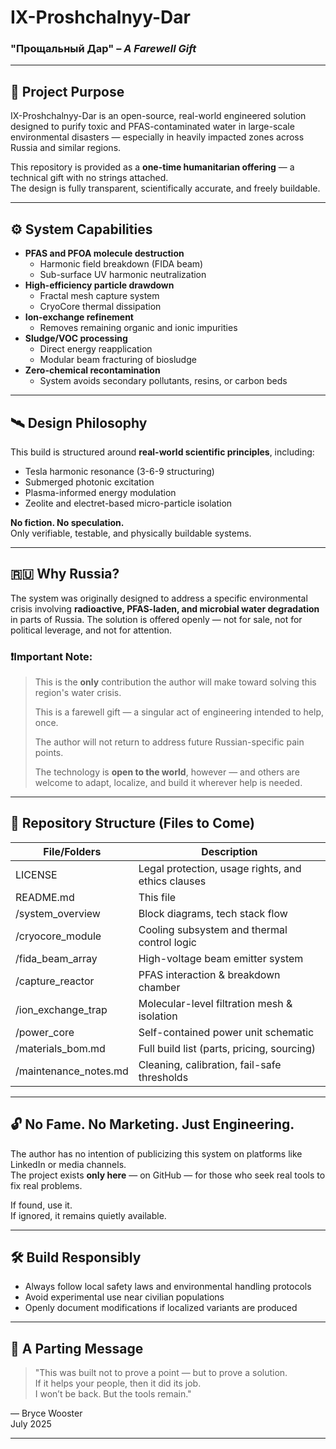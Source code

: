 # IX-Proshchalnyy-Dar

### "Прощальный Дар" – *A Farewell Gift*

---

## 🧭 Project Purpose

IX-Proshchalnyy-Dar is an open-source, real-world engineered solution designed to purify toxic and PFAS-contaminated water in large-scale environmental disasters — especially in heavily impacted zones across Russia and similar regions.

This repository is provided as a **one-time humanitarian offering** — a technical gift with no strings attached.  
The design is fully transparent, scientifically accurate, and freely buildable.

---

## ⚙️ System Capabilities

- **PFAS and PFOA molecule destruction**
  - Harmonic field breakdown (FIDA beam)
  - Sub-surface UV harmonic neutralization
- **High-efficiency particle drawdown**
  - Fractal mesh capture system
  - CryoCore thermal dissipation
- **Ion-exchange refinement**
  - Removes remaining organic and ionic impurities
- **Sludge/VOC processing**
  - Direct energy reapplication
  - Modular beam fracturing of biosludge
- **Zero-chemical recontamination**
  - System avoids secondary pollutants, resins, or carbon beds

---

## 🛰️ Design Philosophy

This build is structured around **real-world scientific principles**, including:
- Tesla harmonic resonance (3-6-9 structuring)
- Submerged photonic excitation
- Plasma-informed energy modulation
- Zeolite and electret-based micro-particle isolation

**No fiction. No speculation.**  
Only verifiable, testable, and physically buildable systems.

---

## 🇷🇺 Why Russia?

The system was originally designed to address a specific environmental crisis involving **radioactive, PFAS-laden, and microbial water degradation** in parts of Russia. The solution is offered openly — not for sale, not for political leverage, and not for attention.

### ❗Important Note:
> This is the **only** contribution the author will make toward solving this region's water crisis.
> 
> This is a farewell gift — a singular act of engineering intended to help, once.
> 
> The author will not return to address future Russian-specific pain points.  
> 
> The technology is **open to the world**, however — and others are welcome to adapt, localize, and build it wherever help is needed.

---

## 📂 Repository Structure (Files to Come)

| File/Folders             | Description |
|--------------------------|-------------|
| LICENSE                  | Legal protection, usage rights, and ethics clauses  
| README.md                | This file  
| /system_overview         | Block diagrams, tech stack flow  
| /cryocore_module         | Cooling subsystem and thermal control logic  
| /fida_beam_array         | High-voltage beam emitter system  
| /capture_reactor         | PFAS interaction & breakdown chamber  
| /ion_exchange_trap       | Molecular-level filtration mesh & isolation  
| /power_core              | Self-contained power unit schematic  
| /materials_bom.md        | Full build list (parts, pricing, sourcing)  
| /maintenance_notes.md    | Cleaning, calibration, fail-safe thresholds  

---

## 🔓 No Fame. No Marketing. Just Engineering.

The author has no intention of publicizing this system on platforms like LinkedIn or media channels.  
The project exists **only here** — on GitHub — for those who seek real tools to fix real problems.

If found, use it.  
If ignored, it remains quietly available.

---

## 🛠️ Build Responsibly

- Always follow local safety laws and environmental handling protocols
- Avoid experimental use near civilian populations
- Openly document modifications if localized variants are produced

---

## 🙏 A Parting Message

> "This was built not to prove a point — but to prove a solution.  
> If it helps your people, then it did its job.  
> I won’t be back. But the tools remain."

— Bryce Wooster  
July 2025

---
